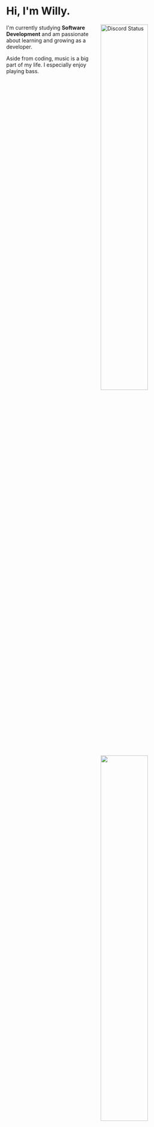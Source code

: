 # Hi, I'm Willy.

<a href="https://discord.com/users/356461130560045067" target="_blank">
	<img width="50%" align="right" alt="Discord Status" src="https://lanyard.cnrad.dev/api/356461130560045067?bg=1f1f1f&borderRadius=5px">
</a>

<a href="https://github.com/guillejabase" target="_blank">
	<img width="50%" align="right" src="https://github-readme-stats.vercel.app/api?username=guillejabase&border_radius=5px&theme=dark&bg_color=1f1f1f&border_color=1f1f1f&icon_color=58a6ff&show_icons=true&disable_animations=true">
</a>

I'm currently studying **Software Development** and am passionate about learning and growing as a developer.

Aside from coding, music is a big part of my life. I especially enjoy playing bass.

